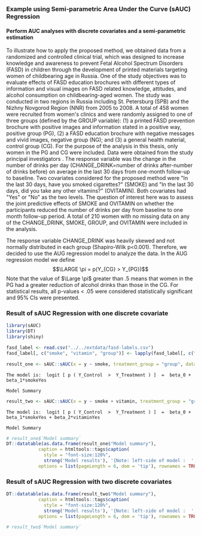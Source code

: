 


### Example using Semi-parametric Area Under the Curve (sAUC) Regression

#### Perform AUC analyses with discrete covariates and a semi-parametric estimation

To illustrate how to apply the proposed method, we obtained data from a randomized and controlled clinical trial, which was designed to increase knowledge and awareness to prevent Fetal Alcohol Spectrum Disorders (FASD) in children through the development of printed materials targeting women of childbearing age in Russia. One of the study objectives was to evaluate effects of FASD education brochures with different types of information and visual images on FASD related knowledge, attitudes, and alcohol consumption on childbearing-aged women. The study was conducted in two regions in Russia including St. Petersburg (SPB) and the Nizhny Novgorod Region (NNR) from 2005 to 2008. A total of 458 women were recruited from women's clinics and were randomly assigned to one of three groups (defined by the GROUP variable): (1) a printed FASD prevention brochure with positive images and information stated in a positive way, positive group (PG), (2) a FASD education brochure with negative messages and vivid images, negative group (NG); and (3) a general health material, control group (CG). For the purpose of the analysis in this thesis, only women in the PG and CG were included. Data were obtained from the study principal investigators . The response variable was the change in the number of drinks per day (CHANGE_DRINK=number of drinks after-number of drinks before) on average in the last 30 days from one-month follow-up to baseline. Two covariates considered for the proposed method were "In the last 30 days, have you smoked cigarettes?" (SMOKE) and  "In the last 30 days, did you take any other vitamins?" (OVITAMIN). Both covariates had "Yes" or "No" as the two levels. The question of interest here was to assess the joint predictive effects of SMOKE and OVITAMIN on whether the participants reduced the number of drinks per day from baseline to one month follow-up period. A total of 210 women with no missing data on any of the CHANGE_DRINK, SMOKE, GROUP, and OVITAMIN were included in the analysis.

The response variable CHANGE_DRINK was heavily skewed and not normally distributed in each group  (Shapiro-Wilk p<0.001). Therefore, we decided to use the AUG regression model to analyze the data.  In the AUG regression model we define
$$\LARGE \pi = p(Y_{CG} > Y_{PG})$$ Note that the value of $\Large \pi$ greater than .5 means that women in the PG had a greater reduction of alcohol drinks than those in the CG. For statistical results, all p-values < .05 were considered statistically significant and 95% CIs were presented.


### Result of sAUC Regression with one discrete covariate


```r
library(sAUC)
library(DT)
library(shiny)

fasd_label <- read.csv("../../extdata/fasd-labels.csv")
fasd_label[, c("smoke", "vitamin", "group")] <- lapply(fasd_label[, c("smoke", "vitamin", "group")], function(x) factor(x))

result_one <- sAUC::sAUC(x = y ~ smoke, treatment_group = "group", data = fasd_label)
```

```
The model is:  logit [ p ( Y_Control  >  Y_Treatment ) ]  =  beta_0 +  beta_1*smokeYes 

Model Summary
```

```r
result_two <- sAUC::sAUC(x = y ~ smoke + vitamin, treatment_group = "group", data = fasd_label)
```

```
The model is:  logit [ p ( Y_Control  >  Y_Treatment ) ]  =  beta_0 +  beta_1*smokeYes + beta_2*vitaminYes  

Model Summary
```

```r
# result_one$`Model summary`
DT::datatable(as.data.frame(result_one$"Model summary"),
            caption = htmltools::tags$caption(
              style = "font-size:120%",
              strong('Model results'), '{Note: left-side of model :  ', result_one$"model_formula","}"),
            options = list(pageLength = 6, dom = 'tip'), rownames = TRUE)
```

<!--html_preserve--><div id="htmlwidget-3b15ce870c4f2e604df9" style="width:100%;height:auto;" class="datatables html-widget"></div>
<script type="application/json" data-for="htmlwidget-3b15ce870c4f2e604df9">{"x":{"filter":"none","caption":"<caption style=\"font-size:120%\">\n  <strong>Model results<\/strong>\n  {Note: left-side of model :  \n  logit [ p ( Y Control  &gt;  Y Treatment ) ] \n\n\n  }\n<\/caption>","data":[["(Intercept)","smokeYes"],[-0.9099,0.7668],[0.3219,0.3629],[-1.5409,0.0555],[-0.2789,1.478],[0.0047,0.0346]],"container":"<table class=\"display\">\n  <thead>\n    <tr>\n      <th> <\/th>\n      <th>Coefficients<\/th>\n      <th>Std. Error<\/th>\n      <th>2.5%<\/th>\n      <th>97.5%<\/th>\n      <th>Pr(&gt;|z|)<\/th>\n    <\/tr>\n  <\/thead>\n<\/table>","options":{"pageLength":6,"dom":"tip","columnDefs":[{"className":"dt-right","targets":[1,2,3,4,5]},{"orderable":false,"targets":0}],"order":[],"autoWidth":false,"orderClasses":false,"lengthMenu":[6,10,25,50,100]},"selection":{"mode":"multiple","selected":null,"target":"row"}},"evals":[],"jsHooks":[]}</script><!--/html_preserve-->

### Result of sAUC Regression with two discrete covariates


```r
DT::datatable(as.data.frame(result_two$"Model summary"),
            caption = htmltools::tags$caption(
              style = "font-size:120%",
              strong('Model results'), '{Note: left-side of model :  ', result_two$"model_formula","}"),
            options = list(pageLength = 6, dom = 'tip'), rownames = TRUE)
```

<!--html_preserve--><div id="htmlwidget-e341eafdbd7bce51b441" style="width:100%;height:auto;" class="datatables html-widget"></div>
<script type="application/json" data-for="htmlwidget-e341eafdbd7bce51b441">{"x":{"filter":"none","caption":"<caption style=\"font-size:120%\">\n  <strong>Model results<\/strong>\n  {Note: left-side of model :  \n  logit [ p ( Y Control  &gt;  Y Treatment ) ] \n\n\n  }\n<\/caption>","data":[["(Intercept)","smokeYes","vitaminYes"],[-1.0657,0.7434,0.2189],[0.4326,0.3685,0.3379],[-1.9136,0.0212,-0.4435],[-0.2177,1.4656,0.8812],[0.0138,0.0436,0.5172]],"container":"<table class=\"display\">\n  <thead>\n    <tr>\n      <th> <\/th>\n      <th>Coefficients<\/th>\n      <th>Std. Error<\/th>\n      <th>2.5%<\/th>\n      <th>97.5%<\/th>\n      <th>Pr(&gt;|z|)<\/th>\n    <\/tr>\n  <\/thead>\n<\/table>","options":{"pageLength":6,"dom":"tip","columnDefs":[{"className":"dt-right","targets":[1,2,3,4,5]},{"orderable":false,"targets":0}],"order":[],"autoWidth":false,"orderClasses":false,"lengthMenu":[6,10,25,50,100]},"selection":{"mode":"multiple","selected":null,"target":"row"}},"evals":[],"jsHooks":[]}</script><!--/html_preserve-->

```r
# result_two$`Model summary`
```

